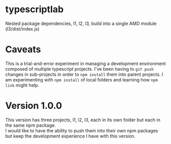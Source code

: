 # typescriptlab
Nested package dependencies, l1, l2, l3, build into a single AMD module (l3/dist/index.js)

# Caveats
This is a trial-and-error experiment in managing a development environment composed of multiple typescript projects.
I've been having to `git push` changes in sub-projects in order to `npm install` them into parent projects.
I am experimenting with `npm install` of local folders and learning how `npm link` might help.

# Version 1.0.0
This version has three projects, l1, l2, l3, each in its own folder but each in the same npm package.  
I would like to have the ability to push them into their own npm packages but keep the development experience I have with this version.
